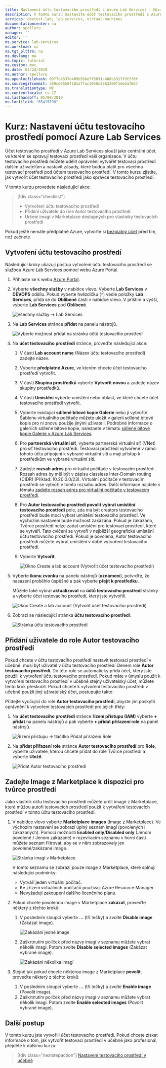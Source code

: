 ```yaml
---
title: Nastavení účtu testovacího prostředí s Azure Lab Services | Microsoft Docs
description: V tomto kurzu nastavíte účet testovacího prostředí s Azure Lab Services.
services: devtest-lab, lab-services, virtual-machines
documentationcenter: na
author: spelluru
manager: ''
editor: ''
ms.service: lab-services
ms.workload: na
ms.tgt_pltfrm: na
ms.devlang: na
ms.topic: tutorial
ms.custom: mvc
ms.date: 04/24/2019
ms.author: spelluru
ms.openlocfilehash: 0977c4537e409b59be7f9031c488b3317f9f2f0f
ms.sourcegitcommit: 300cd05584101affac1060c2863200f1ebda76b7
ms.translationtype: MT
ms.contentlocale: cs-CZ
ms.lasthandoff: 05/08/2019
ms.locfileid: "65415798"
---
```

# <a name="tutorial-set-up-a-lab-account-with-azure-lab-services"></a>Kurz: Nastavení účtu testovacího prostředí pomocí Azure Lab Services
Účet testovacího prostředí v Azure Lab Services slouží jako centrální účet, ve kterém se spravují testovací prostředí vaší organizace. V účtu testovacího prostředí můžete udělit oprávnění vytvářet testovací prostředí dalším uživatelům a nastavit zásady, které budou platit pro všechna testovací prostředí pod účtem testovacího prostředí. V tomto kurzu zjistíte, jak vytvořit účet testovacího prostředí jako správce testovacího prostředí. 

V tomto kurzu provedete následující akce:

> [!div class="checklist"]
> * Vytvoření účtu testovacího prostředí
> * Přidání uživatele do role Autor testovacího prostředí
> * Určení imagí v Marketplace dostupných pro vlastníky testovacích prostředí

Pokud ještě nemáte předplatné Azure, vytvořte si [bezplatný účet](https://azure.microsoft.com/free/) před tím, než začnete.

## <a name="create-a-lab-account"></a>Vytvoření účtu testovacího prostředí
Následující kroky ukazují postup vytvoření účtu testovacího prostředí se službou Azure Lab Services pomocí webu Azure Portal. 

1. Přihlaste se k webu [Azure Portal](https://portal.azure.com).
2. Vyberte **všechny služby** v nabídce vlevo. Vyberte **Lab Services** v **DEVOPS** oddílu. Pokud vyberte hvězdičku (`*`) vedle položky **Lab Services**, přidá se do **Oblíbené** části v nabídce vlevo. V příštím a vyšší, vyberte **Lab Services** pod **Oblíbené**.

    ![Všechny služby -> Lab Services](../media/tutorial-setup-lab-account/select-lab-accounts-service.png)
3. Na **Lab Services** stránce **přidat** na panelu nástrojů. 

    ![Vyberte možnost přidat na stránku účtů testovacího prostředí](../media/tutorial-setup-lab-account/add-lab-account-button.png)
4. Na **účet testovacího prostředí** stránce, proveďte následující akce: 
    1. V části **Lab account name** (Název účtu testovacího prostředí) zadejte název. 
    2. Vyberte **předplatné Azure**, ve kterém chcete účet testovacího prostředí vytvořit.
    3. V části **Skupina prostředků** vyberte **Vytvořit novou** a zadejte název skupiny prostředků.
    4. V části **Umístění** vyberte umístění nebo oblast, ve které chcete účet testovacího prostředí vytvořit. 
    5. Vyberte existující **sdílené bitové kopie Galerie** nebo ji vytvořte. Šablonu virtuálního počítače můžete uložit v galerii sdílené bitové kopie pro ni znovu použije jinými uživateli. Podrobné informace o galeriích sdílené bitové kopie, naleznete v tématu [sdílené bitové kopie Galerie v Azure Lab Services](how-to-use-shared-image-gallery.md). 
    6. Pro **partnerská virtuální síť**, vyberte partnerská virtuální síť (VNet) pro síť testovacího prostředí. Testovací prostředí vytvořené v rámci tohoto účtu připojení k vybrané virtuální síti a mají přístup k prostředkům ve vybrané virtuální síti. 
    7. Zadejte **rozsah adres** pro virtuální počítače v testovacím prostředí. Rozsah adres by měl být v zápisu classless Inter-Domain routing (CIDR) (Příklad: 10.20.0.0/23). Virtuální počítače v testovacím prostředí se vytvoří v tomto rozsahu adres. Další informace najdete v tématu [zadejte rozsah adres pro virtuální počítače v testovacím prostředí](how-to-configure-lab-accounts.md#specify-an-address-range-for-vms-in-the-lab).
    8. Pro **Autor testovacího prostředí povolit vybrat umístění testovacího prostředí** pole, zda má být creators testovacího prostředí bude moci vybrat umístění testovacího prostředí. Ve výchozím nastavení bude možnost zakázána. Pokud je zakázáno, Tvůrce prostředí nelze zadat umístění pro testovací prostředí, které se vytváří. Tato cvičení se vytvoří v nejbližší geografické umístění účtu testovacího prostředí. Pokud je povolena, Autor testovacího prostředí můžete vybrat umístění v době vytvoření testovacího prostředí. 
    9. Vyberte **Vytvořit**. 

        ![Okno Create a lab account (Vytvořit účet testovacího prostředí)](../media/tutorial-setup-lab-account/lab-account-settings.png)
5. Vyberte **ikonu zvonku** na panelu nástrojů (**oznámení**), potvrďte, že nasazení proběhlo úspěšně a pak vyberte **přejít k prostředku**. 

    Můžete také vybrat **aktualizovat** na **účtů testovacího prostředí** stránky a vyberte účet testovacího prostředí, který jste vytvořili. 

    ![Okno Create a lab account (Vytvořit účet testovacího prostředí)](../media/tutorial-setup-lab-account/go-to-lab-account.png)    
6. Zobrazí se následující stránka **účtu testovacího prostředí**:

    ![Stránka účtu testovacího prostředí](../media/tutorial-setup-lab-account/lab-account-page.png)

## <a name="add-a-user-to-the-lab-creator-role"></a>Přidání uživatele do role Autor testovacího prostředí
Pokud chcete v účtu testovacího prostředí nastavit testovací prostředí v učebně, musí být uživatel v účtu testovacího prostředí členem role **Autor testovacího prostředí**. Do této role se automaticky přidá účet, který jste použili k vytvoření účtu testovacího prostředí. Pokud máte v úmyslu použít k vytvoření testovacího prostředí v učebně stejný uživatelský účet, můžete tento krok přeskočit. Pokud chcete k vytvoření testovacího prostředí v učebně použít jiný uživatelský účet, postupujte takto: 

Přidejte vyučující do role **Autor testovacího prostředí**, abyste jim poskytli oprávnění k vytvoření testovacích prostředí pro jejich třídy:

1. Na **účet testovacího prostředí** stránce **řízení přístupu (IAM)** vyberte **+ přidat** na panelu nástrojů a pak vyberte **+ přidat přiřazení role** na panel nástrojů. 

    ![Řízení přístupu -> tlačítko Přidat přiřazení Role](../media/tutorial-setup-lab-account/add-role-assignment-button.png)
1. Na **přidat přiřazení role** stránce **Autor testovacího prostředí** pro **Role**, vyberte uživatele, kterou chcete přidat do role Tvůrce prostředí a vyberte **Uložit**. 

    ![Přidat Autor testovacího prostředí](../media/tutorial-setup-lab-account/add-lab-creator.png)

## <a name="specify-marketplace-images-available-to-lab-creators"></a>Zadejte Image z Marketplace k dispozici pro tvůrce prostředí
Jako vlastník účtu testovacího prostředí můžete určit image z Marketplace, které můžou autoři testovacích prostředí použít k vytváření testovacích prostředí v tomto účtu testovacího prostředí. 

1. V nabídce vlevo vyberte **Marketplace images** (Image z Marketplace). Ve výchozím nastavení se zobrazí úplný seznam imagí (povolených i zakázaných). Pomocí možnosti **Enabled only**/**Disabled only** (Jenom povolené / Jenom zakázané) v rozevíracím seznamu v horní části můžete seznam filtrovat, aby se v něm zobrazovaly jen povolené/zakázané image. 
    
    ![Stránka imagí v Marketplace](../media/tutorial-setup-lab-account/marketplace-images-page.png)

    V tomto seznamu se zobrazí pouze image z Marketplace, které splňují následující podmínky:
        
    - Vytváří jeden virtuální počítač.
    - Ke zřízení virtuálních počítačů používají Azure Resource Manager.
    - Nevyžadují zakoupení dalšího licenčního plánu.
2. Pokud chcete povolenou image v Marketplace **zakázat**, proveďte některý z těchto kroků: 
    1. V posledním sloupci vyberte **…** (tři tečky) a zvolte **Disable image** (Zakázat image). 

        ![Zakázání jedné image](../media/tutorial-setup-lab-account/disable-one-image.png) 
    2. Zaškrtnutím políček před názvy imagí v seznamu můžete vybrat několik imagí. Potom zvolte **Disable selected images** (Zakázat vybrané image). 

        ![Zakázání několika imagí](../media/tutorial-setup-lab-account/disable-multiple-images.png) 
1. Stejně tak pokud chcete některou image z Marketplace **povolit**, proveďte některý z těchto kroků: 
    1. V posledním sloupci vyberte **…** (tři tečky) a zvolte **Enable image** (Povolit image). 
    2. Zaškrtnutím políček před názvy imagí v seznamu můžete vybrat několik imagí. Potom zvolte **Enable selected images** (Povolit vybrané image). 

## <a name="next-steps"></a>Další postup
V tomto kurzu jste vytvořili účet testovacího prostředí. Pokud chcete získat informace o tom, jak vytvořit testovací prostředí v učebně jako profesionál, přejděte k dalšímu kurzu:

> [!div class="nextstepaction"]
> [Nastavení testovacího prostředí v učebně](tutorial-setup-classroom-lab.md)

